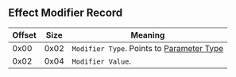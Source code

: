 ## Effect Modifier Record

 Offset | Size | Meaning
--------|------|--------
0x00 | 0x02 | `Modifier Type`. Points to [Parameter Type](../../Enumerations/ALM/ParameterType.md)
0x02 | 0x04 | `Modifier Value`.
